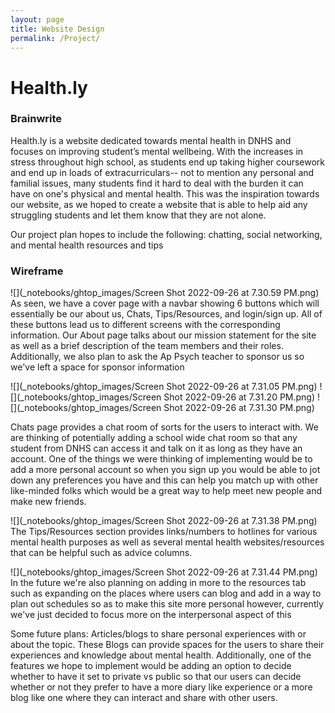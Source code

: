 ```yaml
---
layout: page
title: Website Design
permalink: /Project/
---
```

# Health.ly

### Brainwrite

Health.ly is a website dedicated towards mental health in DNHS and focuses on improving student’s mental wellbeing. With the increases in stress throughout high school, as students end up taking higher coursework and end up in loads of extracurriculars-- not to mention any personal and familial issues, many students find it hard to deal with the burden it can have on one's physical and mental health. This was the inspiration towards our website, as we hoped to create a website that is able to help aid any struggling students and let them know that they are not alone. 

Our project plan hopes to include the following: chatting, social networking, and mental health resources and tips

### Wireframe
![](_notebooks/ghtop_images/Screen Shot 2022-09-26 at 7.30.59 PM.png)
As seen, we have a cover page with a navbar showing 6 buttons which will essentially be our about us, Chats, Tips/Resources, and login/sign up. All of these buttons lead us to different screens with the corresponding information. 
Our About page talks about our mission statement for the site as well as a brief description of the team members and their roles. Additionally, we also plan to ask the Ap Psych teacher to sponsor us so we've left a space for sponsor information

![](_notebooks/ghtop_images/Screen Shot 2022-09-26 at 7.31.05 PM.png)
![](_notebooks/ghtop_images/Screen Shot 2022-09-26 at 7.31.20 PM.png)
![](_notebooks/ghtop_images/Screen Shot 2022-09-26 at 7.31.30 PM.png)

Chats page provides a chat room of sorts for the users to interact with. We are thinking of potentially adding a school wide chat room so that any student from DNHS can access it and talk on it as long as they have an account. One of the things we were thinking of implementing would be to add a more personal account so when you sign up you would be able to jot down any preferences you have and this can help you match up with other like-minded folks which would be a great way to help meet new people and make new friends.

![](_notebooks/ghtop_images/Screen Shot 2022-09-26 at 7.31.38 PM.png)
The Tips/Resources section provides links/numbers to hotlines for various mental health purposes as well as several mental health websites/resources that can be helpful such as advice columns.

![](_notebooks/ghtop_images/Screen Shot 2022-09-26 at 7.31.44 PM.png)
In the future we're also planning on adding in more to the resources tab such as expanding on the places where users can blog and add in a way to plan out schedules so as to make this site more personal however, currently we've just decided to focus more on the interpersonal aspect of this 

Some future plans: Articles/blogs to share personal experiences with or about the topic. These Blogs can provide spaces for the users to share their experiences and knowledge about mental health. Additionally, one of the features we hope to implement would be adding an option to decide whether to have it set to private vs public so that our users can decide whether or not they prefer to have a more diary like experience or a more blog like one where they can interact and share with other users.
